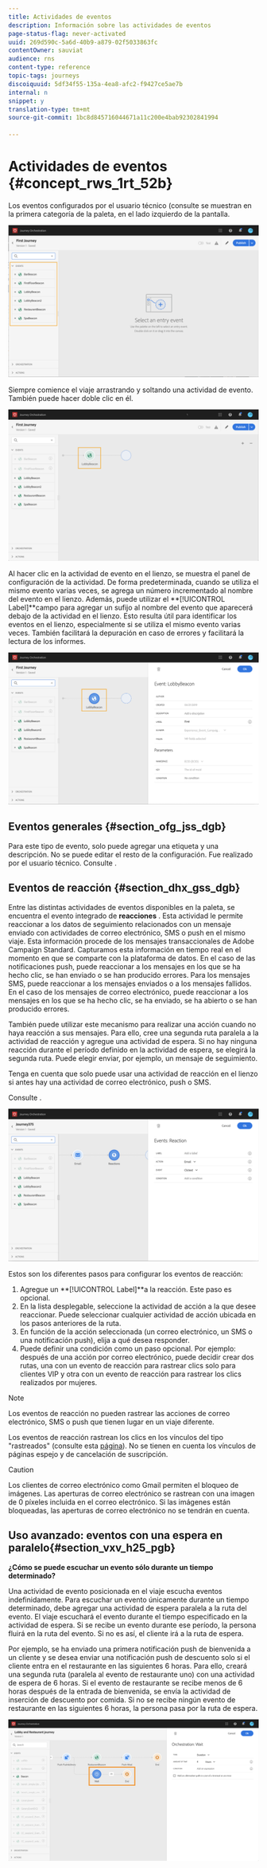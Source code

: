 ```yaml
---
title: Actividades de eventos
description: Información sobre las actividades de eventos
page-status-flag: never-activated
uuid: 269d590c-5a6d-40b9-a879-02f5033863fc
contentOwner: sauviat
audience: rns
content-type: reference
topic-tags: journeys
discoiquuid: 5df34f55-135a-4ea8-afc2-f9427ce5ae7b
internal: n
snippet: y
translation-type: tm+mt
source-git-commit: 1bc8d845716044671a11c200e4bab92302841994

---
```



# Actividades de eventos {#concept_rws_1rt_52b}

Los eventos configurados por el usuario técnico (consulte [](../event/about-events.md) se muestran en la primera categoría de la paleta, en el lado izquierdo de la pantalla.

![](../assets/journey43.png)

Siempre comience el viaje arrastrando y soltando una actividad de evento. También puede hacer doble clic en él.

![](../assets/journey44.png)

Al hacer clic en la actividad de evento en el lienzo, se muestra el panel de configuración de la actividad. De forma predeterminada, cuando se utiliza el mismo evento varias veces, se agrega un número incrementado al nombre del evento en el lienzo. Además, puede utilizar el **[!UICONTROL Label]**campo para agregar un sufijo al nombre del evento que aparecerá debajo de la actividad en el lienzo. Esto resulta útil para identificar los eventos en el lienzo, especialmente si se utiliza el mismo evento varias veces. También facilitará la depuración en caso de errores y facilitará la lectura de los informes.

![](../assets/journey33.png)

## Eventos generales {#section_ofg_jss_dgb}

Para este tipo de evento, solo puede agregar una etiqueta y una descripción. No se puede editar el resto de la configuración. Fue realizado por el usuario técnico. Consulte [](../event/about-events.md).

## Eventos de reacción {#section_dhx_gss_dgb}

Entre las distintas actividades de eventos disponibles en la paleta, se encuentra el evento integrado de **reacciones** . Esta actividad le permite reaccionar a los datos de seguimiento relacionados con un mensaje enviado con actividades de correo electrónico, SMS o push en el mismo viaje. Esta información procede de los mensajes transaccionales de Adobe Campaign Standard. Capturamos esta información en tiempo real en el momento en que se comparte con la plataforma de datos. En el caso de las notificaciones push, puede reaccionar a los mensajes en los que se ha hecho clic, se han enviado o se han producido errores. Para los mensajes SMS, puede reaccionar a los mensajes enviados o a los mensajes fallidos. En el caso de los mensajes de correo electrónico, puede reaccionar a los mensajes en los que se ha hecho clic, se ha enviado, se ha abierto o se han producido errores.

También puede utilizar este mecanismo para realizar una acción cuando no haya reacción a sus mensajes. Para ello, cree una segunda ruta paralela a la actividad de reacción y agregue una actividad de espera. Si no hay ninguna reacción durante el período definido en la actividad de espera, se elegirá la segunda ruta. Puede elegir enviar, por ejemplo, un mensaje de seguimiento.

Tenga en cuenta que solo puede usar una actividad de reacción en el lienzo si antes hay una actividad de correo electrónico, push o SMS.

Consulte [](../building-journeys/about-action-activities.md).

![](../assets/journey45.png)

Estos son los diferentes pasos para configurar los eventos de reacción:

1. Agregue un **[!UICONTROL Label]**a la reacción. Este paso es opcional.
1. En la lista desplegable, seleccione la actividad de acción a la que desee reaccionar. Puede seleccionar cualquier actividad de acción ubicada en los pasos anteriores de la ruta.
1. En función de la acción seleccionada (un correo electrónico, un SMS o una notificación push), elija a qué desea responder.
1. Puede definir una condición como un paso opcional. Por ejemplo: después de una acción por correo electrónico, puede decidir crear dos rutas, una con un evento de reacción para rastrear clics solo para clientes VIP y otra con un evento de reacción para rastrear los clics realizados por mujeres.

>[!NOTE]
>
>Los eventos de reacción no pueden rastrear las acciones de correo electrónico, SMS o push que tienen lugar en un viaje diferente.
>
>Los eventos de reacción rastrean los clics en los vínculos del tipo &quot;rastreados&quot; (consulte esta [página](https://docs.adobe.com/content/help/en/campaign-standard/using/designing-content/links.html#about-tracked-urls)). No se tienen en cuenta los vínculos de páginas espejo y de cancelación de suscripción.

>[!CAUTION]
>
>Los clientes de correo electrónico como Gmail permiten el bloqueo de imágenes. Las aperturas de correo electrónico se rastrean con una imagen de 0 píxeles incluida en el correo electrónico. Si las imágenes están bloqueadas, las aperturas de correo electrónico no se tendrán en cuenta.

## Uso avanzado: eventos con una espera en paralelo{#section_vxv_h25_pgb}

**¿Cómo se puede escuchar un evento sólo durante un tiempo determinado?**

Una actividad de evento posicionada en el viaje escucha eventos indefinidamente. Para escuchar un evento únicamente durante un tiempo determinado, debe agregar una actividad de espera paralela a la ruta del evento. El viaje escuchará el evento durante el tiempo especificado en la actividad de espera. Si se recibe un evento durante ese período, la persona fluirá en la ruta del evento. Si no es así, el cliente irá a la ruta de espera.

Por ejemplo, se ha enviado una primera notificación push de bienvenida a un cliente y se desea enviar una notificación push de descuento solo si el cliente entra en el restaurante en las siguientes 6 horas. Para ello, creará una segunda ruta (paralela al evento de restaurante uno) con una actividad de espera de 6 horas. Si el evento de restaurante se recibe menos de 6 horas después de la entrada de bienvenida, se envía la actividad de inserción de descuento por comida. Si no se recibe ningún evento de restaurante en las siguientes 6 horas, la persona pasa por la ruta de espera.

![](../assets/journeyuc2_31.png)
